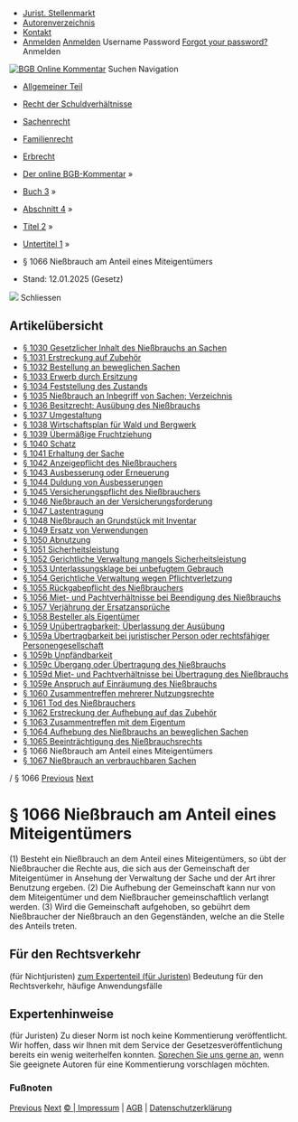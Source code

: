   * [Jurist. Stellenmarkt](https://bgb.kommentar.de/Buch-3/Abschnitt-4/Titel-2/Untertitel-1/</job-board> "Jurist. Stellenmarkt")
  * [Autorenverzeichnis](https://bgb.kommentar.de/Buch-3/Abschnitt-4/Titel-2/Untertitel-1/</Autorenverzeichnis> "Autorenverzeichnis")
  * [Kontakt](https://bgb.kommentar.de/Buch-3/Abschnitt-4/Titel-2/Untertitel-1/</Kontakt>)
  * [Anmelden](https://bgb.kommentar.de/Buch-3/Abschnitt-4/Titel-2/Untertitel-1/<#login> "show login form") [Anmelden](https://bgb.kommentar.de/Buch-3/Abschnitt-4/Titel-2/Untertitel-1/<#> "hide login form") Username Password
[Forgot your password?](https://bgb.kommentar.de/Buch-3/Abschnitt-4/Titel-2/Untertitel-1/</user/forgotpassword>) Anmelden 


[![BGB Online Kommentar](https://bgb.kommentar.de/extension/bgb/design/bgb/images/logo.png)](https://bgb.kommentar.de/Buch-3/Abschnitt-4/Titel-2/Untertitel-1/</> "BGB Online Kommentar")
Suchen
Navigation
  * [Allgemeiner Teil](https://bgb.kommentar.de/Buch-3/Abschnitt-4/Titel-2/Untertitel-1/</Buch-1>)
  * [Recht der Schuldverhältnisse](https://bgb.kommentar.de/Buch-3/Abschnitt-4/Titel-2/Untertitel-1/</Buch-2>)
  * [Sachenrecht](https://bgb.kommentar.de/Buch-3/Abschnitt-4/Titel-2/Untertitel-1/</Buch-3>)
  * [Familienrecht](https://bgb.kommentar.de/Buch-3/Abschnitt-4/Titel-2/Untertitel-1/</Buch-4>)
  * [Erbrecht](https://bgb.kommentar.de/Buch-3/Abschnitt-4/Titel-2/Untertitel-1/</Buch-5>)


  * [Der online BGB-Kommentar](https://bgb.kommentar.de/Buch-3/Abschnitt-4/Titel-2/Untertitel-1/</>) »
  * [Buch 3](https://bgb.kommentar.de/Buch-3/Abschnitt-4/Titel-2/Untertitel-1/</Buch-3>) »
  * [Abschnitt 4](https://bgb.kommentar.de/Buch-3/Abschnitt-4/Titel-2/Untertitel-1/</Buch-3/Abschnitt-4>) »
  * [Titel 2](https://bgb.kommentar.de/Buch-3/Abschnitt-4/Titel-2/Untertitel-1/</Buch-3/Abschnitt-4/Titel-2>) »
  * [Untertitel 1](https://bgb.kommentar.de/Buch-3/Abschnitt-4/Titel-2/Untertitel-1/</Buch-3/Abschnitt-4/Titel-2/Untertitel-1>) »
  * § 1066 Nießbrauch am Anteil eines Miteigentümers 
  * Stand: 12.01.2025 (Gesetz) 


![](https://vg01.met.vgwort.de/na/1c9909529ead4f509072c06d9081a7d5)
Schliessen 
## Artikelübersicht
  * [ § 1030 Gesetzlicher Inhalt des Nießbrauchs an Sachen ](https://bgb.kommentar.de/Buch-3/Abschnitt-4/Titel-2/Untertitel-1/</Buch-3/Abschnitt-4/Titel-2/Untertitel-1/Gesetzlicher-Inhalt-des-Niessbrauchs-an-Sachen>)
  * [ § 1031 Erstreckung auf Zubehör ](https://bgb.kommentar.de/Buch-3/Abschnitt-4/Titel-2/Untertitel-1/</Buch-3/Abschnitt-4/Titel-2/Untertitel-1/Erstreckung-auf-Zubehoer>)
  * [ § 1032 Bestellung an beweglichen Sachen ](https://bgb.kommentar.de/Buch-3/Abschnitt-4/Titel-2/Untertitel-1/</Buch-3/Abschnitt-4/Titel-2/Untertitel-1/Bestellung-an-beweglichen-Sachen>)
  * [ § 1033 Erwerb durch Ersitzung ](https://bgb.kommentar.de/Buch-3/Abschnitt-4/Titel-2/Untertitel-1/</Buch-3/Abschnitt-4/Titel-2/Untertitel-1/Erwerb-durch-Ersitzung>)
  * [ § 1034 Feststellung des Zustands ](https://bgb.kommentar.de/Buch-3/Abschnitt-4/Titel-2/Untertitel-1/</Buch-3/Abschnitt-4/Titel-2/Untertitel-1/Feststellung-des-Zustands>)
  * [ § 1035 Nießbrauch an Inbegriff von Sachen; Verzeichnis ](https://bgb.kommentar.de/Buch-3/Abschnitt-4/Titel-2/Untertitel-1/</Buch-3/Abschnitt-4/Titel-2/Untertitel-1/Niessbrauch-an-Inbegriff-von-Sachen-Verzeichnis>)
  * [ § 1036 Besitzrecht; Ausübung des Nießbrauchs ](https://bgb.kommentar.de/Buch-3/Abschnitt-4/Titel-2/Untertitel-1/</Buch-3/Abschnitt-4/Titel-2/Untertitel-1/Besitzrecht-Ausuebung-des-Niessbrauchs>)
  * [ § 1037 Umgestaltung ](https://bgb.kommentar.de/Buch-3/Abschnitt-4/Titel-2/Untertitel-1/</Buch-3/Abschnitt-4/Titel-2/Untertitel-1/Umgestaltung>)
  * [ § 1038 Wirtschaftsplan für Wald und Bergwerk ](https://bgb.kommentar.de/Buch-3/Abschnitt-4/Titel-2/Untertitel-1/</Buch-3/Abschnitt-4/Titel-2/Untertitel-1/Wirtschaftsplan-fuer-Wald-und-Bergwerk>)
  * [ § 1039 Übermäßige Fruchtziehung ](https://bgb.kommentar.de/Buch-3/Abschnitt-4/Titel-2/Untertitel-1/</Buch-3/Abschnitt-4/Titel-2/Untertitel-1/Uebermaessige-Fruchtziehung>)
  * [ § 1040 Schatz ](https://bgb.kommentar.de/Buch-3/Abschnitt-4/Titel-2/Untertitel-1/</Buch-3/Abschnitt-4/Titel-2/Untertitel-1/Schatz>)
  * [ § 1041 Erhaltung der Sache ](https://bgb.kommentar.de/Buch-3/Abschnitt-4/Titel-2/Untertitel-1/</Buch-3/Abschnitt-4/Titel-2/Untertitel-1/Erhaltung-der-Sache>)
  * [ § 1042 Anzeigepflicht des Nießbrauchers ](https://bgb.kommentar.de/Buch-3/Abschnitt-4/Titel-2/Untertitel-1/</Buch-3/Abschnitt-4/Titel-2/Untertitel-1/Anzeigepflicht-des-Niessbrauchers>)
  * [ § 1043 Ausbesserung oder Erneuerung ](https://bgb.kommentar.de/Buch-3/Abschnitt-4/Titel-2/Untertitel-1/</Buch-3/Abschnitt-4/Titel-2/Untertitel-1/Ausbesserung-oder-Erneuerung>)
  * [ § 1044 Duldung von Ausbesserungen ](https://bgb.kommentar.de/Buch-3/Abschnitt-4/Titel-2/Untertitel-1/</Buch-3/Abschnitt-4/Titel-2/Untertitel-1/Duldung-von-Ausbesserungen>)
  * [ § 1045 Versicherungspflicht des Nießbrauchers ](https://bgb.kommentar.de/Buch-3/Abschnitt-4/Titel-2/Untertitel-1/</Buch-3/Abschnitt-4/Titel-2/Untertitel-1/Versicherungspflicht-des-Niessbrauchers>)
  * [ § 1046 Nießbrauch an der Versicherungsforderung ](https://bgb.kommentar.de/Buch-3/Abschnitt-4/Titel-2/Untertitel-1/</Buch-3/Abschnitt-4/Titel-2/Untertitel-1/Niessbrauch-an-der-Versicherungsforderung>)
  * [ § 1047 Lastentragung ](https://bgb.kommentar.de/Buch-3/Abschnitt-4/Titel-2/Untertitel-1/</Buch-3/Abschnitt-4/Titel-2/Untertitel-1/Lastentragung>)
  * [ § 1048 Nießbrauch an Grundstück mit Inventar ](https://bgb.kommentar.de/Buch-3/Abschnitt-4/Titel-2/Untertitel-1/</Buch-3/Abschnitt-4/Titel-2/Untertitel-1/Niessbrauch-an-Grundstueck-mit-Inventar>)
  * [ § 1049 Ersatz von Verwendungen ](https://bgb.kommentar.de/Buch-3/Abschnitt-4/Titel-2/Untertitel-1/</Buch-3/Abschnitt-4/Titel-2/Untertitel-1/Ersatz-von-Verwendungen>)
  * [ § 1050 Abnutzung ](https://bgb.kommentar.de/Buch-3/Abschnitt-4/Titel-2/Untertitel-1/</Buch-3/Abschnitt-4/Titel-2/Untertitel-1/Abnutzung>)
  * [ § 1051 Sicherheitsleistung ](https://bgb.kommentar.de/Buch-3/Abschnitt-4/Titel-2/Untertitel-1/</Buch-3/Abschnitt-4/Titel-2/Untertitel-1/Sicherheitsleistung>)
  * [ § 1052 Gerichtliche Verwaltung mangels Sicherheitsleistung ](https://bgb.kommentar.de/Buch-3/Abschnitt-4/Titel-2/Untertitel-1/</Buch-3/Abschnitt-4/Titel-2/Untertitel-1/Gerichtliche-Verwaltung-mangels-Sicherheitsleistung>)
  * [ § 1053 Unterlassungsklage bei unbefugtem Gebrauch ](https://bgb.kommentar.de/Buch-3/Abschnitt-4/Titel-2/Untertitel-1/</Buch-3/Abschnitt-4/Titel-2/Untertitel-1/Unterlassungsklage-bei-unbefugtem-Gebrauch>)
  * [ § 1054 Gerichtliche Verwaltung wegen Pflichtverletzung ](https://bgb.kommentar.de/Buch-3/Abschnitt-4/Titel-2/Untertitel-1/</Buch-3/Abschnitt-4/Titel-2/Untertitel-1/Gerichtliche-Verwaltung-wegen-Pflichtverletzung>)
  * [ § 1055 Rückgabepflicht des Nießbrauchers ](https://bgb.kommentar.de/Buch-3/Abschnitt-4/Titel-2/Untertitel-1/</Buch-3/Abschnitt-4/Titel-2/Untertitel-1/Rueckgabepflicht-des-Niessbrauchers>)
  * [ § 1056 Miet- und Pachtverhältnisse bei Beendigung des Nießbrauchs ](https://bgb.kommentar.de/Buch-3/Abschnitt-4/Titel-2/Untertitel-1/</Buch-3/Abschnitt-4/Titel-2/Untertitel-1/Miet-und-Pachtverhaeltnisse-bei-Beendigung-des-Niessbrauchs>)
  * [ § 1057 Verjährung der Ersatzansprüche ](https://bgb.kommentar.de/Buch-3/Abschnitt-4/Titel-2/Untertitel-1/</Buch-3/Abschnitt-4/Titel-2/Untertitel-1/Verjaehrung-der-Ersatzansprueche>)
  * [ § 1058 Besteller als Eigentümer ](https://bgb.kommentar.de/Buch-3/Abschnitt-4/Titel-2/Untertitel-1/</Buch-3/Abschnitt-4/Titel-2/Untertitel-1/Besteller-als-Eigentuemer>)
  * [ § 1059 Unübertragbarkeit; Überlassung der Ausübung ](https://bgb.kommentar.de/Buch-3/Abschnitt-4/Titel-2/Untertitel-1/</Buch-3/Abschnitt-4/Titel-2/Untertitel-1/Unuebertragbarkeit-Ueberlassung-der-Ausuebung>)
  * [ § 1059a Übertragbarkeit bei juristischer Person oder rechtsfähiger Personengesellschaft ](https://bgb.kommentar.de/Buch-3/Abschnitt-4/Titel-2/Untertitel-1/</Buch-3/Abschnitt-4/Titel-2/Untertitel-1/Uebertragbarkeit-bei-juristischer-Person-oder-rechtsfaehiger-Personengesellschaft>)
  * [ § 1059b Unpfändbarkeit ](https://bgb.kommentar.de/Buch-3/Abschnitt-4/Titel-2/Untertitel-1/</Buch-3/Abschnitt-4/Titel-2/Untertitel-1/Unpfaendbarkeit>)
  * [ § 1059c Übergang oder Übertragung des Nießbrauchs ](https://bgb.kommentar.de/Buch-3/Abschnitt-4/Titel-2/Untertitel-1/</Buch-3/Abschnitt-4/Titel-2/Untertitel-1/Uebergang-oder-Uebertragung-des-Niessbrauchs>)
  * [ § 1059d Miet- und Pachtverhältnisse bei Übertragung des Nießbrauchs ](https://bgb.kommentar.de/Buch-3/Abschnitt-4/Titel-2/Untertitel-1/</Buch-3/Abschnitt-4/Titel-2/Untertitel-1/Miet-und-Pachtverhaeltnisse-bei-Uebertragung-des-Niessbrauchs>)
  * [ § 1059e Anspruch auf Einräumung des Nießbrauchs ](https://bgb.kommentar.de/Buch-3/Abschnitt-4/Titel-2/Untertitel-1/</Buch-3/Abschnitt-4/Titel-2/Untertitel-1/Anspruch-auf-Einraeumung-des-Niessbrauchs>)
  * [ § 1060 Zusammentreffen mehrerer Nutzungsrechte ](https://bgb.kommentar.de/Buch-3/Abschnitt-4/Titel-2/Untertitel-1/</Buch-3/Abschnitt-4/Titel-2/Untertitel-1/Zusammentreffen-mehrerer-Nutzungsrechte>)
  * [ § 1061 Tod des Nießbrauchers ](https://bgb.kommentar.de/Buch-3/Abschnitt-4/Titel-2/Untertitel-1/</Buch-3/Abschnitt-4/Titel-2/Untertitel-1/Tod-des-Niessbrauchers>)
  * [ § 1062 Erstreckung der Aufhebung auf das Zubehör ](https://bgb.kommentar.de/Buch-3/Abschnitt-4/Titel-2/Untertitel-1/</Buch-3/Abschnitt-4/Titel-2/Untertitel-1/Erstreckung-der-Aufhebung-auf-das-Zubehoer>)
  * [ § 1063 Zusammentreffen mit dem Eigentum ](https://bgb.kommentar.de/Buch-3/Abschnitt-4/Titel-2/Untertitel-1/</Buch-3/Abschnitt-4/Titel-2/Untertitel-1/Zusammentreffen-mit-dem-Eigentum>)
  * [ § 1064 Aufhebung des Nießbrauchs an beweglichen Sachen ](https://bgb.kommentar.de/Buch-3/Abschnitt-4/Titel-2/Untertitel-1/</Buch-3/Abschnitt-4/Titel-2/Untertitel-1/Aufhebung-des-Niessbrauchs-an-beweglichen-Sachen>)
  * [ § 1065 Beeinträchtigung des Nießbrauchsrechts ](https://bgb.kommentar.de/Buch-3/Abschnitt-4/Titel-2/Untertitel-1/</Buch-3/Abschnitt-4/Titel-2/Untertitel-1/Beeintraechtigung-des-Niessbrauchsrechts>)
  * § 1066 Nießbrauch am Anteil eines Miteigentümers 
  * [ § 1067 Nießbrauch an verbrauchbaren Sachen ](https://bgb.kommentar.de/Buch-3/Abschnitt-4/Titel-2/Untertitel-1/</Buch-3/Abschnitt-4/Titel-2/Untertitel-1/Niessbrauch-an-verbrauchbaren-Sachen>)


/ § 1066 
[Previous](https://bgb.kommentar.de/Buch-3/Abschnitt-4/Titel-2/Untertitel-1/</Buch-3/Abschnitt-4/Titel-2/Untertitel-1/Beeintraechtigung-des-Niessbrauchsrechts> "§ 1065 Beeinträchtigung des Nießbrauchsrechts") [Next](https://bgb.kommentar.de/Buch-3/Abschnitt-4/Titel-2/Untertitel-1/</Buch-3/Abschnitt-4/Titel-2/Untertitel-1/Niessbrauch-an-verbrauchbaren-Sachen> "§ 1067 Nießbrauch an verbrauchbaren Sachen")
# § 1066 Nießbrauch am Anteil eines Miteigentümers
(1) Besteht ein Nießbrauch an dem Anteil eines Miteigentümers, so übt der Nießbraucher die Rechte aus, die sich aus der Gemeinschaft der Miteigentümer in Ansehung der Verwaltung der Sache und der Art ihrer Benutzung ergeben.
(2) Die Aufhebung der Gemeinschaft kann nur von dem Miteigentümer und dem Nießbraucher gemeinschaftlich verlangt werden.
(3) Wird die Gemeinschaft aufgehoben, so gebührt dem Nießbraucher der Nießbrauch an den Gegenständen, welche an die Stelle des Anteils treten.
## Für den Rechtsverkehr 
(für Nichtjuristen)
[zum Expertenteil (für Juristen)](https://bgb.kommentar.de/Buch-3/Abschnitt-4/Titel-2/Untertitel-1/<#expertenhinweise>)
Bedeutung für den Rechtsverkehr, häufige Anwendungsfälle
## Expertenhinweise
(für Juristen)
Zu dieser Norm ist noch keine Kommentierung veröffentlicht. Wir hoffen, dass wir Ihnen mit dem Service der Gesetzesveröffentlichung bereits ein wenig weiterhelfen konnten. [Sprechen Sie uns gerne an](https://bgb.kommentar.de/Buch-3/Abschnitt-4/Titel-2/Untertitel-1/</Kontakt>), wenn Sie geeignete Autoren für eine Kommentierung vorschlagen möchten. 
### Fußnoten
[Previous](https://bgb.kommentar.de/Buch-3/Abschnitt-4/Titel-2/Untertitel-1/</Buch-3/Abschnitt-4/Titel-2/Untertitel-1/Beeintraechtigung-des-Niessbrauchsrechts> "§ 1065 Beeinträchtigung des Nießbrauchsrechts") [Next](https://bgb.kommentar.de/Buch-3/Abschnitt-4/Titel-2/Untertitel-1/</Buch-3/Abschnitt-4/Titel-2/Untertitel-1/Niessbrauch-an-verbrauchbaren-Sachen> "§ 1067 Nießbrauch an verbrauchbaren Sachen")
[© | Impressum](https://bgb.kommentar.de/Buch-3/Abschnitt-4/Titel-2/Untertitel-1/</Kontakt>) | [AGB](https://bgb.kommentar.de/Buch-3/Abschnitt-4/Titel-2/Untertitel-1/</AGB>) | [Datenschutzerklärung](https://bgb.kommentar.de/Buch-3/Abschnitt-4/Titel-2/Untertitel-1/</Datenschutzerklaerung-fuer-Leser>)
